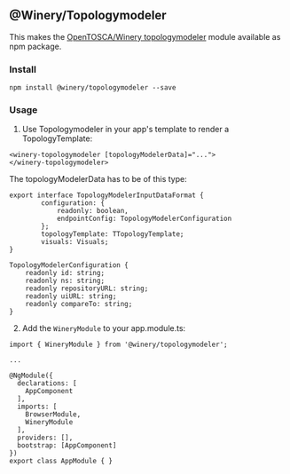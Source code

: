 ## @Winery/Topologymodeler
This makes the [OpenTOSCA/Winery topologymodeler](https://github.com/OpenTOSCA/winery) module available as npm package.

### Install
`npm install @winery/topologymodeler --save`

### Usage
1. Use Topologymodeler in your app's template to render a TopologyTemplate:
```
<winery-topologymodeler [topologyModelerData]="...">
</winery-topologymodeler>
```

The topologyModelerData has to be of this type:
```
export interface TopologyModelerInputDataFormat {
        configuration: {
            readonly: boolean,
            endpointConfig: TopologyModelerConfiguration
        };
        topologyTemplate: TTopologyTemplate;
        visuals: Visuals;
}

TopologyModelerConfiguration {
    readonly id: string;
    readonly ns: string;
    readonly repositoryURL: string;
    readonly uiURL: string;
    readonly compareTo: string;
}
```

2. Add the `WineryModule` to your app.module.ts:
```
import { WineryModule } from '@winery/topologymodeler';

...

@NgModule({
  declarations: [
    AppComponent
  ],
  imports: [
    BrowserModule,
    WineryModule
  ],
  providers: [],
  bootstrap: [AppComponent]
})
export class AppModule { }
```
